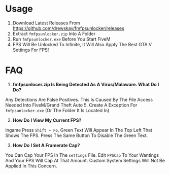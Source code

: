 # Usage
1. Download Latest Releases From https://github.com/drewskay/fmfpsunlocker/releases
2. Extract ``fmfpsunlocker.zip`` Into A Folder
3. Run ``fmfpsunlocker.exe`` Before You Start FiveM
4. FPS Will Be Unlocked To Infinite, It Will Also Apply The Best GTA V Settings For FPS!

# FAQ
  1. **fmfpsunlocer.zip Is Being Detected As A Virus/Malaware. What Do I Do?**

Any Detections Are False Positives. This Is Caused By The File Access Needed Into FiveM/Grand Theft Auto 5. Create A Exception For ``fmfpsunlocker.exe`` (Or The Folder It Is Located In)

  2. **How Do I View My Current FPS?**
  
Ingame Press ``Shift + F6``, Green Text Will Appear In The Top Left That Shows The FPS. Press The Same Button To Disable The Green Text.

  3. **How Do I Set A Framerate Cap?**
  
You Can Cap Your FPS In The ``settings`` File. Edit ``FPSCap`` To Your Wantings And Your FPS Will Cap At That Amount. Custom System Settings Will Not Be Applied In This Concern.
